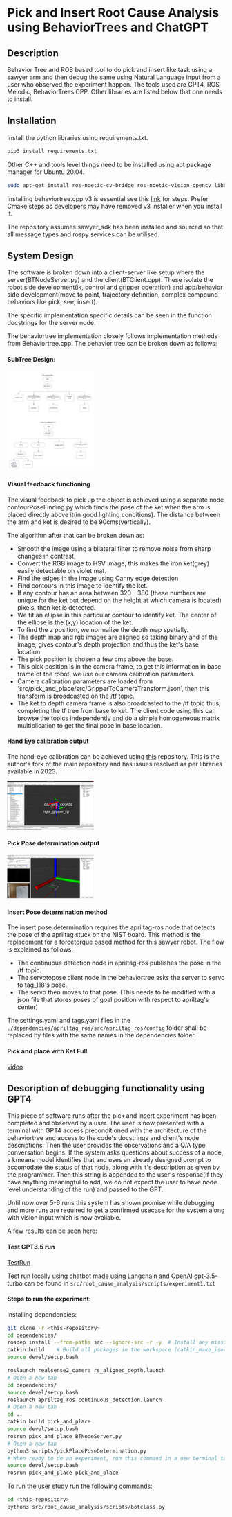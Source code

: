 # Pick and Insert Root Cause Analysis using BehaviorTrees and ChatGPT

## Description

Behavior Tree and ROS based tool to do pick and insert like task using a sawyer arm and then debug the same using Natural Language input from a user who observed the experiment happen. The tools used are GPT4, ROS Melodic, BehaviorTrees.CPP. Other libraries are listed below that one needs to install.

## Installation
Install the python libraries using requirements.txt. 

```bash
pip3 install requirements.txt
```

Other C++ and tools level things need to be installed using apt package manager for Ubuntu 20.04. 

```bash
sudo apt-get install ros-noetic-cv-bridge ros-noetic-vision-opencv libboost-all-dev
```
Installing behaviortree.cpp v3 is essential see this [link](https://github.com/BehaviorTree/BehaviorTree.CPP/tree/v3.8) for steps. Prefer Cmake steps as developers may have removed v3 installer when you install it.

The repository assumes sawyer_sdk has been installed and sourced so that all message types and rospy services can be utilised.

## System Design
The software is broken down into a client-server like setup where the server(BTNodeServer.py) and the client(BTClient.cpp). These isolate the robot side development(ik, control and gripper operation) and app/behavior side development(move to point, trajectory definition, complex compound behaviors like pick, see, insert). 

The specific implementation specific details can be seen in the function docstrings for the server node. 

The behaviortree implementation closely follows implementation methods from Behaviortree.cpp. The behavior tree can be broken down as follows: 


#### SubTree Design:

<img src="design.png" alt="Subtrees" width="200" />

#### Visual feedback functioning

The visual feedback to pick up the object is achieved using a separate node contourPoseFinding.py which finds the pose of the ket when the arm is placed directly above it(in good lighting conditions). The distance between the arm and ket is desired to be 90cms(vertically). 

The algorithm after that can be broken down as:

- Smooth the image using a bilateral filter to remove noise from sharp changes in contrast.
- Convert the RGB image to HSV image, this makes the iron ket(grey) easily detectable on violet mat.
- Find the edges in the image using Canny edge detection
- Find contours in this image to identify the ket.
- If any contour has an area between 320 - 380 (these numbers are unique for the ket but depend on the height at which camera is located) pixels, then ket is detected.
- We fit an ellipse in this particular contour to identify ket. The center of the ellipse is the (x,y) location of the ket. 
- To find the z position, we normalize the depth map spatially.
- The depth map and rgb images are aligned so taking binary and of the image, gives contour's depth projection and thus the ket's base location.
- The pick position is chosen a few cms above the base.
- This pick position is in the camera frame, to get this information in base frame of the robot, we use our camera calibration parameters.
- Camera calibration parameters are loaded from 'src/pick_and_place/src/GripperToCameraTransform.json', then this transform is broadcasted on the /tf topic. 
- The ket to depth camera frame is also broadcasted to the /tf topic thus, completing the tf tree from base to ket. The client code using this can browse the topics independently and do a simple homogeneous matrix multiplication to get the final pose in base location.

#### Hand Eye calibration output
The hand-eye calibration can be achieved using [this](https://github.com/dt1729/hand_eye_calibration.git) repository. This is the author's fork of the main repository and has issues resolved as per libraries available in 2023. 

<img src="CalibrationOutput.png" alt="HandEyeCalibrationOutput" width="200"/>


#### Pick Pose determination output

<img src="PickPose.png" alt="PickPoseDeterminationOutput" width="200"/>

#### Insert Pose determination method

The insert pose determination requires the apriltag-ros node that detects the pose of the apriltag stuck on the NIST board. This method is the replacement for a forcetorque based method for this sawyer robot. The flow is explained as follows:
- The continuous detection node in apriltag-ros publishes the pose in the /tf topic.
- The servotopose client node in the behaviortree asks the server to servo to tag_118's pose.
- The servo then moves to that pose. (This needs to be modified with a json file that stores poses of goal position with respect to apriltag's center)

The settings.yaml and tags.yaml files in the `./dependencies/apriltag_ros/src/apriltag_ros/config` folder shall be replaced by files with the same names in the dependencies folder.

#### Pick and place with Ket Full

[video](sample_logs/SmallKetPickAndPlace.mp4)


## Description of debugging functionality using GPT4

This piece of software runs after the pick and insert experiment has been completed and observed by a user. The user is now presented with a terminal with GPT4 access preconditioned with the architecture of the behaviortree and access to the code's docstrings and client's node descriptions. Then the user provides the observations and a Q/A type conversation begins. If the system asks questions about success of a node, a kmeans model identifies that and uses an already designed prompt to accomodate the status of that node, along with it's description as given by the programmer. Then this string is appended to the user's response(if they have anything meaningful to add, we do not expect the user to have node level understanding of the run) and passed to the GPT. 

Until now over 5-6 runs this system has shown promise while debugging and more runs are required to get a confirmed usecase for the system along with vision input which is now available.

A few results can be seen here:

#### Test GPT3.5 run

[TestRun](https://chat.openai.com/share/d55a9086-3624-4caa-a764-1f8768433b6d)

Test run locally using chatbot made using Langchain and OpenAI gpt-3.5-turbo can be found in
```src/root_cause_analysis/scripts/experiment1.txt```

#### Steps to run the experiment:
Installing dependencies:
```bash
git clone -r <this-repository>
cd dependencies/
rosdep install --from-paths src --ignore-src -r -y  # Install any missing packages
catkin build    # Build all packages in the workspace (catkin_make_isolated will work also)
source devel/setup.bash
```

```bash
roslaunch realsense2_camera rs_aligned_depth.launch
# Open a new tab
cd dependencies/
source devel/setup.bash
roslaunch apriltag_ros continuous_detection.launch
# Open a new tab
cd ..
catkin build pick_and_place
source devel/setup.bash
rosrun pick_and_place BTNodeServer.py
# Open a new tab
python3 scripts/pickPlacePoseDetermination.py
# When ready to do an experiment, run this command in a new terminal tab
source devel/setup.bash
rosrun pick_and_place pick_and_place
```

To run the user study run the following commands:
```bash
cd <this-repository>
python3 src/root_cause_analysis/scripts/botclass.py
```